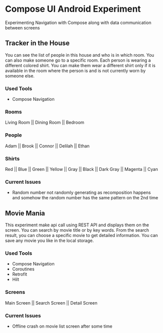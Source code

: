 # Compose UI Android Experiment
Experimenting Navigation with Compose along with data communication between screens

## Tracker in the House
You can see the list of people in this house and who is in which room. 
You can also make someone go to a specific room.
Each person is wearing a different colored shirt. You can make them wear a different shirt only 
if it is available in the room where the person is and is not currently worn by someone else.

### Used Tools
- Compose Navigation

### Rooms
Living Room  ||  Dining Room  ||  Bedroom

### People
Adam  ||  Brook  ||  Connor  ||  Delilah  ||  Ethan

### Shirts
Red  ||  Blue  ||  Green  ||  Yellow  ||  Gray  ||  Black  ||  Dark Gray  ||  Magenta  ||  Cyan 

### Current Issues
- Random number not randomly generating as recomposition happens and somehow the random number has the same pattern on the 2nd time


## Movie Mania
This experiment make api call using REST API and displays them on the screen.
You can search by movie title or by key words. From the search result, you can choose a specific movie to get detailed information.
You can save any movie you like in the local storage.

### Used Tools
- Compose Navigation
- Coroutines
- Retrofit
- Hilt

### Screens
Main Screen  ||  Search Screen  ||  Detail Screen

### Current Issues
- Offline crash on movie list screen after some time